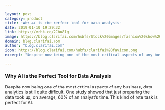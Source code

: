 ```yaml
---

layout: post
category: product
title: "Why AI is the Perfect Tool for Data Analysis"
date: 2019-01-10 19:29:32
link: https://vrhk.co/2Cbu8lg
image: https://blog.clarifai.com/hubfs/Stock%20images/fashion%20show%20event%20and%20beautiful%20young%20woman%20at%20piste%20walking%20in%20luxury%20dress.jpeg#keepProtocol
domain: blog.clarifai.com
author: "blog.clarifai.com"
icon: https://blog.clarifai.com/hubfs/clarifai%20favicon.png
excerpt: "Despite now being one of the most critical aspects of any business, data analytics is still quite difficult. One study showed that just preparing the data took up, on average, 60% of an analyst’s time. This kind of rote task is perfect for AI."

---
```


### Why AI is the Perfect Tool for Data Analysis

Despite now being one of the most critical aspects of any business, data analytics is still quite difficult. One study showed that just preparing the data took up, on average, 60% of an analyst’s time. This kind of rote task is perfect for AI.